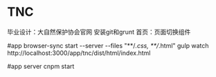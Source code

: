 # TNC
毕业设计：大自然保护协会官网
安装git和grunt
首页：页面切换组件

#app
browser-sync start --server --files "**/*.css, **/*.html"    gulp watch
http://localhost:3000/app/tnc/dist/html/index.html

#app server
cnpm start
